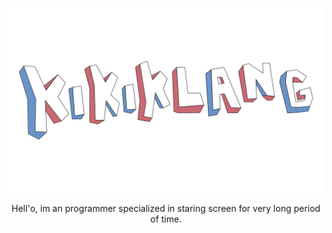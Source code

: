 <p align="center">
  <img width="800px" src="./logo.svg">
</p>

<p align="center">
 
</p>


<p align="center">
 Hell'o, im an programmer specialized in staring screen for very long period of time. 
</p>
